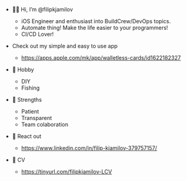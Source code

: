 - 🙋‍♂️ Hi, I’m @filipkjamilov
  * iOS Engineer and enthusiast into BuildCrew/DevOps topics.
  * Automate thing! Make the life easier to your programmers!
  * CI/CD Lover!

- Check out my simple and easy to use app
  * https://apps.apple.com/mk/app/walletless-cards/id1622182327

- 🧰 Hobby
  * DIY
  * Fishing

- 💪 Strengths
  * Patient
  * Transparent
  * Team colaboration

- 🤙 React out
  * https://www.linkedin.com/in/filip-kjamilov-379757157/

- 🚀 CV
  * https://tinyurl.com/filipkjamilov-LCV
